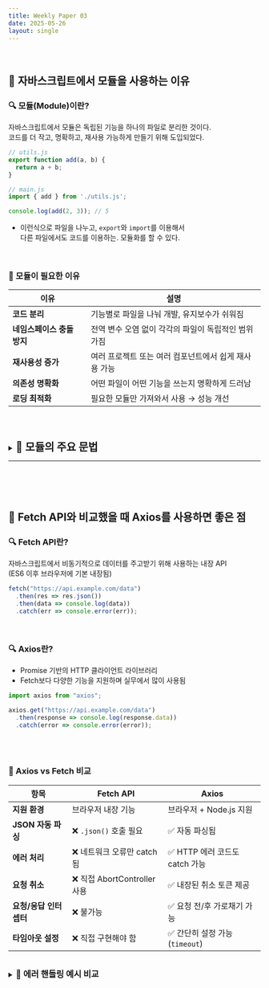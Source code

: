 ```yaml
---
title: Weekly Paper 03
date: 2025-05-26
layout: single
---
```


<br>

## 📌 자바스크립트에서 모듈을 사용하는 이유 <br>

### 🔍 모듈(Module)이란?

자바스크립트에서 모듈은 독립된 기능을 하나의 파일로 분리한 것이다. <br>
코드를 더 작고, 명확하고, 재사용 가능하게 만들기 위해 도입되었다.

```js
// utils.js
export function add(a, b) {
  return a + b;
}

// main.js
import { add } from './utils.js';

console.log(add(2, 3)); // 5
```
* 이런식으로 파일을 나누고, `export`와 `import`를 이용해서 <br>
  다른 파일에서도 코드를 이용하는. 모듈화를 할 수 있다. <br>

<br>

### 📍 모듈이 필요한 이유 <br>
| 이유               | 설명                             |
| ---------------- | ------------------------------ |
| **코드 분리**        | 기능별로 파일을 나눠 개발, 유지보수가 쉬워짐      |
| **네임스페이스 충돌 방지** | 전역 변수 오염 없이 각각의 파일이 독립적인 범위 가짐 |
| **재사용성 증가**      | 여러 프로젝트 또는 여러 컴포넌트에서 쉽게 재사용 가능 |
| **의존성 명확화**      | 어떤 파일이 어떤 기능을 쓰는지 명확하게 드러남     |
| **로딩 최적화**       | 필요한 모듈만 가져와서 사용 → 성능 개선        |


<br><br>

<details>
  <summary><strong style="font-size: 1.5em;">🔸 모듈의 주요 문법</strong></summary>

  <div style="background: #f0f0f0; padding: 1em; " markdown="1">

  | 구분        | ES Modules (ESM)                                                   | CommonJS (CJS)                                                         |
| --------- | ------------------------------------------------------------------ | ---------------------------------------------------------------------- |
| 모듈 내보내기   | `export` 또는 `export default`                                       | `module.exports` 또는 `exports`                                          |
| 모듈 가져오기   | `import` 구문 사용                                                     | `require()` 함수 사용                                                      |
| 파일 확장자    | `.js`, `.mjs` (`type: "module"` 필요)                                | `.js`, `.cjs` (기본값)                                                    |
| 실행 방식     | **정적 로딩 (Static)**<br>코드 최상단에서 파싱 시점에 import 해석                    | **동적 로딩 (Dynamic)**<br>실행 중에 `require()` 가능                            |
| 브라우저 사용   | 최신 브라우저에서 기본 지원                                                    | 브라우저에서 직접 사용 불가 (Webpack 등 필요)                                         |
| 노드 지원     | Node.js 12 이상부터 공식 지원 (단, 구성 필요)                                   | Node.js의 기본 모듈 시스템                                                     |
| 기본 내보내기   | `export default`                                                   | `module.exports =`                                                     |
| 이름 내보내기   | `export const a = 1`                                               | `exports.a = 1`                                                        |
| 예시 (내보내기) | `export function foo() {}`<br>`export default bar`                 | `exports.foo = function() {}`<br>`module.exports = bar`                |
| 예시 (가져오기) | `import { foo } from './util.js'`<br>`import bar from './util.js'` | `const { foo } = require('./util')`<br>`const bar = require('./util')` |

</div>
</details>

---

<br><br><br>

## 📌 Fetch API와 비교했을 때 Axios를 사용하면 좋은 점 <br>

### 🔍 Fetch API란?

자바스크립트에서 비동기적으로 데이터를 주고받기 위해 사용하는 내장 API <br>
(ES6 이후 브라우저에 기본 내장됨)

```js
fetch("https://api.example.com/data")
  .then(res => res.json())
  .then(data => console.log(data))
  .catch(err => console.error(err));
```

<br>

### 🔍 Axios란?
* Promise 기반의 HTTP 클라이언트 라이브러리
* Fetch보다 다양한 기능을 지원하며 실무에서 많이 사용됨

```js
import axios from "axios";

axios.get("https://api.example.com/data")
  .then(response => console.log(response.data))
  .catch(error => console.error(error));
```

<br><br>

### 📍 Axios vs Fetch 비교 <br>

| 항목             | Fetch API               | Axios                   |
| -------------- | ----------------------- | ----------------------- |
| **지원 환경**      | 브라우저 내장 기능              | 브라우저 + Node.js 지원       |
| **JSON 자동 파싱** | ❌ `.json()` 호출 필요       | ✅ 자동 파싱됨                |
| **에러 처리**      | ❌ 네트워크 오류만 catch 됨      | ✅ HTTP 에러 코드도 catch 가능  |
| **요청 취소**      | ❌ 직접 AbortController 사용 | ✅ 내장된 취소 토큰 제공          |
| **요청/응답 인터셉터** | ❌ 불가능                   | ✅ 요청 전/후 가로채기 가능        |
| **타임아웃 설정**    | ❌ 직접 구현해야 함             | ✅ 간단히 설정 가능 (`timeout`) |

<br> 

<details> <summary><strong style="font-size: 1.2em;">🔸 에러 핸들링 예시 비교</strong></summary> 
  
<div style="background: #f0f0f0; padding: 1em;" markdown="1">

* Fetch
```js
fetch("https://api.example.com/data")
  .then(response => {
    if (!response.ok) throw new Error("HTTP 오류");
    return response.json();
  })
  .then(data => console.log(data))
  .catch(error => console.error("에러:", error));
```

<br>

* axios
```js
axios.get("https://api.example.com/data")
  .then(response => console.log(response.data))
  .catch(error => console.error("에러:", error));
```
* 훨씬 간결하고 쉽다
  
</div>
</details>

  
